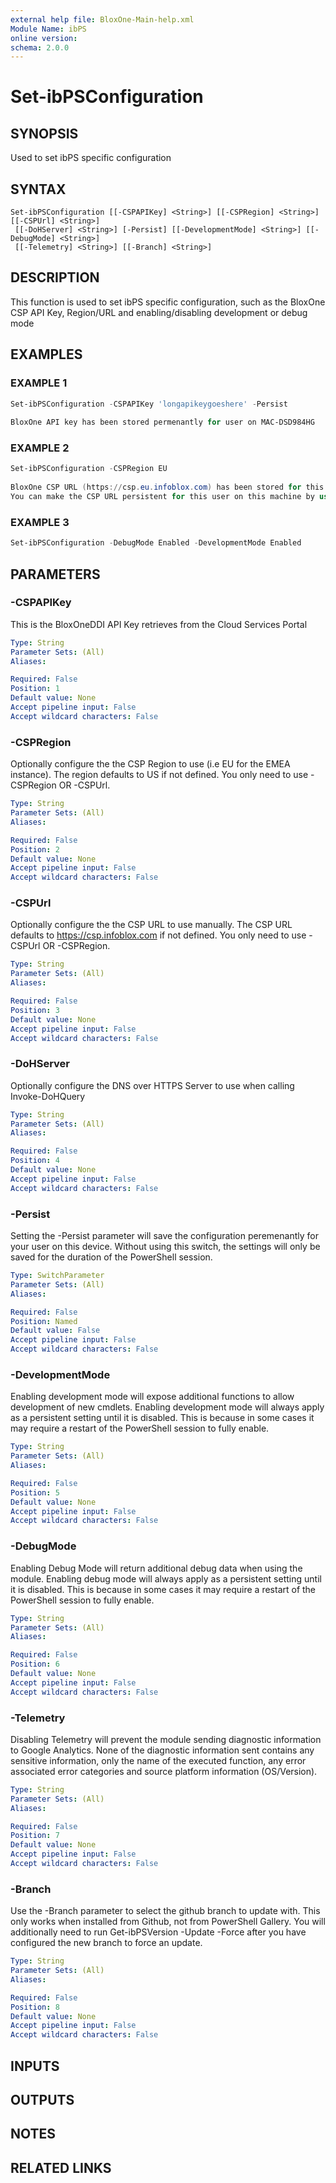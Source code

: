 ```yaml
---
external help file: BloxOne-Main-help.xml
Module Name: ibPS
online version:
schema: 2.0.0
---
```


# Set-ibPSConfiguration

## SYNOPSIS
Used to set ibPS specific configuration

## SYNTAX

```
Set-ibPSConfiguration [[-CSPAPIKey] <String>] [[-CSPRegion] <String>] [[-CSPUrl] <String>]
 [[-DoHServer] <String>] [-Persist] [[-DevelopmentMode] <String>] [[-DebugMode] <String>]
 [[-Telemetry] <String>] [[-Branch] <String>]
```

## DESCRIPTION
This function is used to set ibPS specific configuration, such as the BloxOne CSP API Key, Region/URL and enabling/disabling development or debug mode

## EXAMPLES

### EXAMPLE 1
```powershell
Set-ibPSConfiguration -CSPAPIKey 'longapikeygoeshere' -Persist
                                                                                                          
BloxOne API key has been stored permenantly for user on MAC-DSD984HG
```

### EXAMPLE 2
```powershell
Set-ibPSConfiguration -CSPRegion EU
                                                                                                          
BloxOne CSP URL (https://csp.eu.infoblox.com) has been stored for this session.
You can make the CSP URL persistent for this user on this machine by using the -persist parameter.
```

### EXAMPLE 3
```powershell
Set-ibPSConfiguration -DebugMode Enabled -DevelopmentMode Enabled
```

## PARAMETERS

### -CSPAPIKey
This is the BloxOneDDI API Key retrieves from the Cloud Services Portal

```yaml
Type: String
Parameter Sets: (All)
Aliases:

Required: False
Position: 1
Default value: None
Accept pipeline input: False
Accept wildcard characters: False
```

### -CSPRegion
Optionally configure the the CSP Region to use (i.e EU for the EMEA instance).
The region defaults to US if not defined.
You only need to use -CSPRegion OR -CSPUrl.

```yaml
Type: String
Parameter Sets: (All)
Aliases:

Required: False
Position: 2
Default value: None
Accept pipeline input: False
Accept wildcard characters: False
```

### -CSPUrl
Optionally configure the the CSP URL to use manually.
The CSP URL defaults to https://csp.infoblox.com if not defined.
You only need to use -CSPUrl OR -CSPRegion.

```yaml
Type: String
Parameter Sets: (All)
Aliases:

Required: False
Position: 3
Default value: None
Accept pipeline input: False
Accept wildcard characters: False
```

### -DoHServer
Optionally configure the DNS over HTTPS Server to use when calling Invoke-DoHQuery

```yaml
Type: String
Parameter Sets: (All)
Aliases:

Required: False
Position: 4
Default value: None
Accept pipeline input: False
Accept wildcard characters: False
```

### -Persist
Setting the -Persist parameter will save the configuration peremenantly for your user on this device.
Without using this switch, the settings will only be saved for the duration of the PowerShell session.

```yaml
Type: SwitchParameter
Parameter Sets: (All)
Aliases:

Required: False
Position: Named
Default value: False
Accept pipeline input: False
Accept wildcard characters: False
```

### -DevelopmentMode
Enabling development mode will expose additional functions to allow development of new cmdlets.
Enabling development mode will always apply as a persistent setting until it is disabled.
This is because in some cases it may require a restart of the PowerShell session to fully enable.

```yaml
Type: String
Parameter Sets: (All)
Aliases:

Required: False
Position: 5
Default value: None
Accept pipeline input: False
Accept wildcard characters: False
```

### -DebugMode
Enabling Debug Mode will return additional debug data when using the module. 
Enabling debug mode will always apply as a persistent setting until it is disabled.
This is because in some cases it may require a restart of the PowerShell session to fully enable.

```yaml
Type: String
Parameter Sets: (All)
Aliases:

Required: False
Position: 6
Default value: None
Accept pipeline input: False
Accept wildcard characters: False
```

### -Telemetry
Disabling Telemetry will prevent the module sending diagnostic information to Google Analytics.
None of the diagnostic information sent contains any sensitive information, only the name of the executed function, any error associated error categories and source platform information (OS/Version).

```yaml
Type: String
Parameter Sets: (All)
Aliases:

Required: False
Position: 7
Default value: None
Accept pipeline input: False
Accept wildcard characters: False
```

### -Branch
Use the -Branch parameter to select the github branch to update with.
This only works when installed from Github, not from PowerShell Gallery.
You will additionally need to run Get-ibPSVersion -Update -Force after you have configured the new branch to force an update.

```yaml
Type: String
Parameter Sets: (All)
Aliases:

Required: False
Position: 8
Default value: None
Accept pipeline input: False
Accept wildcard characters: False
```

## INPUTS

## OUTPUTS

## NOTES

## RELATED LINKS
